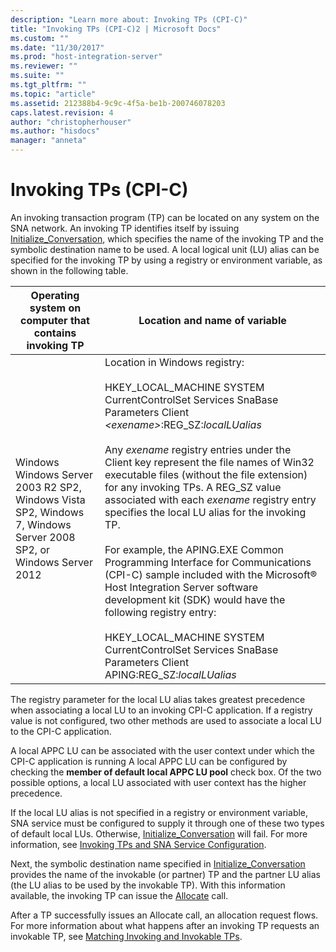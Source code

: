 ```yaml
---
description: "Learn more about: Invoking TPs (CPI-C)"
title: "Invoking TPs (CPI-C)2 | Microsoft Docs"
ms.custom: ""
ms.date: "11/30/2017"
ms.prod: "host-integration-server"
ms.reviewer: ""
ms.suite: ""
ms.tgt_pltfrm: ""
ms.topic: "article"
ms.assetid: 212388b4-9c9c-4f5a-be1b-200746078203
caps.latest.revision: 4
author: "christopherhouser"
ms.author: "hisdocs"
manager: "anneta"
---
```

# Invoking TPs (CPI-C)
An invoking transaction program (TP) can be located on any system on the SNA network. An invoking TP identifies itself by issuing [Initialize_Conversation](./initialize-conversation-cpi-c-1.md), which specifies the name of the invoking TP and the symbolic destination name to be used. A local logical unit (LU) alias can be specified for the invoking TP by using a registry or environment variable, as shown in the following table.  
  
|Operating system on computer that contains invoking TP|Location and name of variable|  
|------------------------------------------------------------|-----------------------------------|  
|Windows Windows Server 2003 R2 SP2, Windows Vista SP2, Windows 7, Windows Server 2008 SP2, or Windows Server 2012|Location in Windows registry:<br /><br /> HKEY_LOCAL_MACHINE   SYSTEM     CurrentControlSet       Services         SnaBase           Parameters             Client *\<exename>*:REG_SZ:*localLUalias*<br /><br /> Any *exename* registry entries under the Client key represent the file names of Win32 executable files (without the file extension) for any invoking TPs. A REG_SZ value associated with each *exename* registry entry specifies the local LU alias for the invoking TP.<br /><br /> For example, the APING.EXE Common Programming Interface for Communications (CPI-C) sample included with the Microsoft® Host Integration Server software development kit (SDK) would have the following registry entry:<br /><br /> HKEY_LOCAL_MACHINE   SYSTEM     CurrentControlSet       Services         SnaBase           Parameters             Client                APING:REG_SZ:*localLUalias*|  
  
 The registry parameter for the local LU alias takes greatest precedence when associating a local LU to an invoking CPI-C application. If a registry value is not configured, two other methods are used to associate a local LU to the CPI-C application.  
  
 A local APPC LU can be associated with the user context under which the CPI-C application is running A local APPC LU can be configured by checking the **member of default local APPC LU pool** check box. Of the two possible options, a local LU associated with user context has the higher precedence.  
  
 If the local LU alias is not specified in a registry or environment variable, SNA service must be configured to supply it through one of these two types of default local LUs. Otherwise, [Initialize_Conversation](./initialize-conversation-cpi-c-1.md) will fail. For more information, see [Invoking TPs and SNA Service Configuration](../core/invoking-tps-and-sna-service-configuration-cpi-c-2.md).  
  
 Next, the symbolic destination name specified in [Initialize_Conversation](./initialize-conversation-cpi-c-1.md) provides the name of the invokable (or partner) TP and the partner LU alias (the LU alias to be used by the invokable TP). With this information available, the invoking TP can issue the [Allocate](./allocate-cpi-c-2.md) call.  
  
 After a TP successfully issues an Allocate call, an allocation request flows. For more information about what happens after an invoking TP requests an invokable TP, see [Matching Invoking and Invokable TPs](../core/matching-invoking-and-invokable-tps-cpi-c-1.md).

